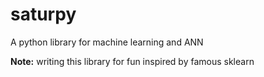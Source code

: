 # saturpy
A python library for machine learning and ANN




**Note:** writing this library for fun inspired by famous sklearn 

